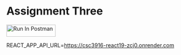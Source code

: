 # Assignment Three

[<img src="https://run.pstmn.io/button.svg" alt="Run In Postman" style="width: 128px; height: 32px;">](https://app.getpostman.com/run-collection/41496288-69fd4638-f26a-494a-ad64-e63b09bd375f?action=collection%2Ffork&source=rip_markdown&collection-url=entityId%3D41496288-69fd4638-f26a-494a-ad64-e63b09bd375f%26entityType%3Dcollection%26workspaceId%3Dcc3bad96-7c40-4ea9-beba-0873405461fa#?env%5Braphael-hw3%5D=W3sia2V5IjoiSldUIiwidmFsdWUiOiIiLCJlbmFibGVkIjp0cnVlLCJ0eXBlIjoiZGVmYXVsdCIsInNlc3Npb25WYWx1ZSI6IkpXVC4uLiIsImNvbXBsZXRlU2Vzc2lvblZhbHVlIjoiSldUIGV5SmhiR2NpT2lKSVV6STFOaUlzSW5SNWNDSTZJa3BYVkNKOS5leUpwWkNJNklqWTNaREl4TVdFM1pUVTFOR0l3TXpjM05UUmhOVFUwT1NJc0luVnpaWEp1WVcxbElqb2lZbUYwYldGdU1pSXNJbWxoZENJNk1UYzBNVGd5TnpZeE9Td2laWGh3SWpveE56UXhPRE14TWpFNWZRLndmZFI2QnV5Z3psNF9XRG1PSmttYmZQX2RtTFUyM2gzSG9UNFNkclJBM00iLCJzZXNzaW9uSW5kZXgiOjB9XQ==)

REACT_APP_API_URL=https://csc3916-react19-zcj0.onrender.com 